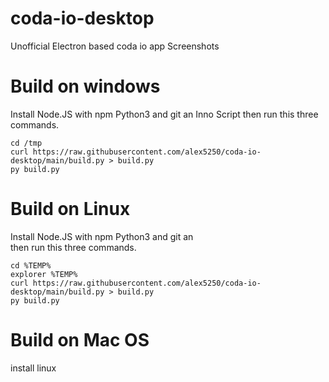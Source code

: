 # coda-io-desktop
Unofficial Electron based coda io app
Screenshots



# Build on windows
Install Node.JS with npm  Python3 and git an Inno Script 
then run this three commands.
```
cd /tmp
curl https://raw.githubusercontent.com/alex5250/coda-io-desktop/main/build.py > build.py
py build.py
```


# Build on Linux
Install Node.JS with npm  Python3 and git an  
then run this three commands.
```
cd %TEMP% 
explorer %TEMP% 
curl https://raw.githubusercontent.com/alex5250/coda-io-desktop/main/build.py > build.py
py build.py
```
# Build on Mac OS 
install linux 


